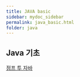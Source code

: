 ```yaml
---
title: JAVA basic
sidebar: mydoc_sidebar
permalink: java_basic.html
folder: java
---
```


## Java 기초

[점프 투 자바](https://wikidocs.net/book/31)
